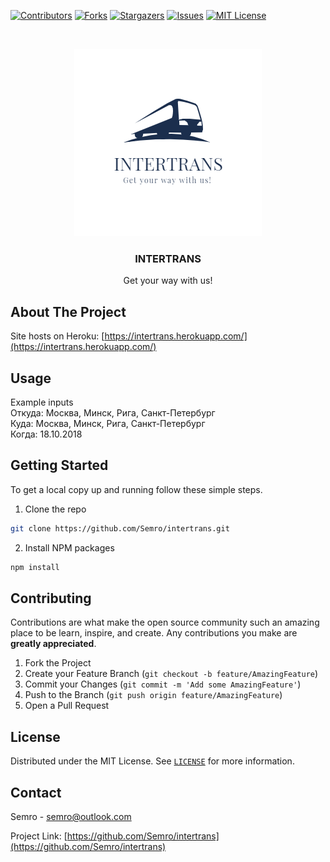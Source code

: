 <!-- PROJECT SHIELDS -->
<!--
*** I'm using markdown "reference style" links for readability.
*** Reference links are enclosed in brackets [ ] instead of parentheses ( ).
*** See the bottom of this document for the declaration of the reference variables
*** for contributors-url, forks-url, etc. This is an optional, concise syntax you may use.
*** https://www.markdownguide.org/basic-syntax/#reference-style-links
-->
[![Contributors][contributors-shield]][contributors-url]
[![Forks][forks-shield]][forks-url]
[![Stargazers][stars-shield]][stars-url]
[![Issues][issues-shield]][issues-url]
[![MIT License][license-shield]][license-url]



<!-- PROJECT LOGO -->
<br />
<p align="center">
  <a href="https://github.com/Semro/intertrans.git">
    <img src="images/logo.png" alt="Logo" width="300" height="300">
  </a>

  <h3 align="center">INTERTRANS</h3>

  <p align="center">
    Get your way with us!
  </p>
</p>




<!-- ABOUT THE PROJECT -->
## About The Project
Site hosts on Heroku: [https://intertrans.herokuapp.com/](https://intertrans.herokuapp.com/)


<!-- Usage -->
## Usage
Example inputs
<br />
Откуда: Москва, Минск, Рига, Санкт-Петербург
<br />
Куда: Москва, Минск, Рига, Санкт-Петербург
<br />
Когда: 18.10.2018


<!-- GETTING STARTED -->
## Getting Started

To get a local copy up and running follow these simple steps.

1. Clone the repo
```sh
git clone https://github.com/Semro/intertrans.git
```
2. Install NPM packages
```sh
npm install
```



<!-- CONTRIBUTING -->
## Contributing

Contributions are what make the open source community such an amazing place to be learn, inspire, and create. Any contributions you make are **greatly appreciated**.

1. Fork the Project
2. Create your Feature Branch (`git checkout -b feature/AmazingFeature`)
3. Commit your Changes (`git commit -m 'Add some AmazingFeature'`)
4. Push to the Branch (`git push origin feature/AmazingFeature`)
5. Open a Pull Request



<!-- LICENSE -->
## License

Distributed under the MIT License. See [`LICENSE`][license-url] for more information.



<!-- CONTACT -->
## Contact

Semro - semro@outlook.com

Project Link: [https://github.com/Semro/intertrans](https://github.com/Semro/intertrans)

<!-- MARKDOWN LINKS & IMAGES -->
<!-- https://www.markdownguide.org/basic-syntax/#reference-style-links -->
[contributors-shield]: https://img.shields.io/github/contributors/semro/intertrans.svg?style=flat-square
[contributors-url]: https://github.com/semro/intertrans/graphs/contributors
[forks-shield]: https://img.shields.io/github/forks/semro/intertrans.svg?style=flat-square
[forks-url]: https://github.com/semro/intertrans/network/members
[stars-shield]: https://img.shields.io/github/stars/semro/intertrans.svg?style=flat-square
[stars-url]: stargazers
[issues-shield]: https://img.shields.io/github/issues/semro/intertrans.svg?style=flat-square
[issues-url]: https://github.com/semro/intertrans/issues
[license-shield]: https://img.shields.io/github/license/semro/intertrans.svg?style=flat-square
[license-url]: https://github.com/Semro/intertrans/blob/master/LICENSE.md
